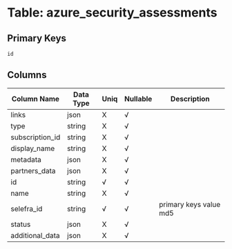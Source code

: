 # Table: azure_security_assessments

## Primary Keys 

```
id
```


## Columns 

|  Column Name   |  Data Type  | Uniq | Nullable | Description | 
|  ----  | ----  | ----  | ----  | ---- | 
| links | json | X | √ |  | 
| type | string | X | √ |  | 
| subscription_id | string | X | √ |  | 
| display_name | string | X | √ |  | 
| metadata | json | X | √ |  | 
| partners_data | json | X | √ |  | 
| id | string | √ | √ |  | 
| name | string | X | √ |  | 
| selefra_id | string | √ | √ | primary keys value md5 | 
| status | json | X | √ |  | 
| additional_data | json | X | √ |  | 


